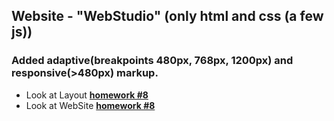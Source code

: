 ## Website - "WebStudio" (only html and css (a few js)) 
### Added adaptive(breakpoints 480px, 768px, 1200px) and responsive(>480px) markup.

- Look at Layout  [**homework #8**](<https://www.figma.com/file/oTYBECAN79dXy19hzWObO4/Web-Studio-(Version-2.1)?node-id=1%3A3330>)
- Look at WebSite [**homework #8**](<https://dankozz1t.github.io/goit-markup-hw-08/>)
 
